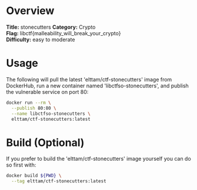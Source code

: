 # Overview

**Title:** stonecutters 
**Category:** Crypto  
**Flag:** libctf{malleability_will_break_your_crypto}  
**Difficulty:** easy to moderate  

# Usage

The following will pull the latest 'elttam/ctf-stonecutters' image from DockerHub, run a new container named 'libctfso-stonecutters', and publish the vulnerable service on port 80:

```sh
docker run --rm \
  --publish 80:80 \
  --name libctfso-stonecutters \
  elttam/ctf-stonecutters:latest
```

# Build (Optional)

If you prefer to build the 'elttam/ctf-stonecutters' image yourself you can do so first with:

```sh
docker build ${PWD} \
  --tag elttam/ctf-stonecutters:latest
```
